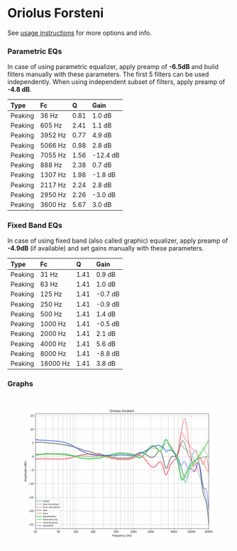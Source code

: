 # Oriolus Forsteni
See [usage instructions](https://github.com/jaakkopasanen/AutoEq#usage) for more options and info.

### Parametric EQs
In case of using parametric equalizer, apply preamp of **-6.5dB** and build filters manually
with these parameters. The first 5 filters can be used independently.
When using independent subset of filters, apply preamp of **-4.8 dB**.

| Type    | Fc      |    Q | Gain     |
|:--------|:--------|:-----|:---------|
| Peaking | 36 Hz   | 0.81 | 1.0 dB   |
| Peaking | 605 Hz  | 2.41 | 1.1 dB   |
| Peaking | 3952 Hz | 0.77 | 4.9 dB   |
| Peaking | 5066 Hz | 0.98 | 2.8 dB   |
| Peaking | 7055 Hz | 1.56 | -12.4 dB |
| Peaking | 888 Hz  | 2.38 | 0.7 dB   |
| Peaking | 1307 Hz | 1.98 | -1.8 dB  |
| Peaking | 2117 Hz | 2.24 | 2.8 dB   |
| Peaking | 2950 Hz | 2.26 | -3.0 dB  |
| Peaking | 3600 Hz | 5.67 | 3.0 dB   |

### Fixed Band EQs
In case of using fixed band (also called graphic) equalizer, apply preamp of **-4.9dB**
(if available) and set gains manually with these parameters.

| Type    | Fc       |    Q | Gain    |
|:--------|:---------|:-----|:--------|
| Peaking | 31 Hz    | 1.41 | 0.9 dB  |
| Peaking | 63 Hz    | 1.41 | 1.0 dB  |
| Peaking | 125 Hz   | 1.41 | -0.7 dB |
| Peaking | 250 Hz   | 1.41 | -0.9 dB |
| Peaking | 500 Hz   | 1.41 | 1.4 dB  |
| Peaking | 1000 Hz  | 1.41 | -0.5 dB |
| Peaking | 2000 Hz  | 1.41 | 2.1 dB  |
| Peaking | 4000 Hz  | 1.41 | 5.6 dB  |
| Peaking | 8000 Hz  | 1.41 | -8.8 dB |
| Peaking | 16000 Hz | 1.41 | 3.8 dB  |

### Graphs
![](./Oriolus%20Forsteni.png)